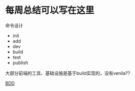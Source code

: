 # 每周总结可以写在这里
命令设计
* init
* add
* dev
* build
* test
* publish

大部分前端的工具、基础设施是基于build实现的，没有venila??

[BDD](https://en.wikipedia.org/wiki/Behavior-driven_development)